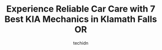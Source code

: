 ---
layout: ampstory
image: https://images.unsplash.com/photo-1579530190412-b35a65e17c8d?ixlib=rb-4.0.3&ixid=MnwxMjA3fDB8MHxwaG90by1wYWdlfHx8fGVufDB8fHx8&auto=format&fit=crop&w=640&h=853&q=80
author: techidn
featured: false
description: Entrust your vehicle to the 7 best KIA Mechanic in Klamath Falls OR, USA and experience the difference they can make. With their extensive knowledge, state-of-the-art facilities, and commitm
title: Experience Reliable Car Care with 7 Best KIA Mechanics in Klamath Falls OR
cover:
   title: Experience Reliable Car Care with 7 Best KIA Mechanics in Klamath Falls OR
   subtitle: Rickpate
   background: https://images.unsplash.com/photo-1579530190412-b35a65e17c8d?ixlib=rb-4.0.3&ixid=MnwxMjA3fDB8MHxwaG90by1wYWdlfHx8fGVufDB8fHx8&auto=format&fit=crop&w=640&h=853&q=80

pages: 
 - layout: thirds
   top: <h1>#1 Turn Thom Point S Tire & Auto Service</h1>
   bottom: "<p>The people at the counter were very helpful although used tire pricing elsewhere was cheaper.  They are a great place to get your car serviced.   Just not the best price </p>"
   background: https://www.knot35.com/toplist/wp-content/uploads/2023/06/best-kia-mechanic-1-in-klamath-falls-or-1685831974.jpeg
   backgroundblur: true
 - layout: thirds
   top: <h1>#2 Klamath Falls Honda</h1>
   bottom: "<p>2810 Washburn Way, Klamath Falls, OR 97603, United States</p>"
   background: https://www.knot35.com/toplist/wp-content/uploads/2023/06/best-kia-mechanic-2-in-klamath-falls-or-1685831974.jpeg
   cta:
      link: https://www.knot35.com/toplist/experience-reliable-car-care-with-7-best-kia-mechanics-in-klamath-falls-or/
      text: Experience Reliable Car Care with 7 Best KIA Mechanics in Klamath Falls OR
 - layout: thirds
   top: <h1>#3 My Mechanic</h1>
   bottom: "<p>3000 Pershing Way, Klamath Falls, OR 97603, United States</p>"
   background: https://www.knot35.com/toplist/wp-content/uploads/2023/06/best-kia-mechanic-3-in-klamath-falls-or-1685831974.jpeg
   cta:
      link: https://www.knot35.com/toplist/experience-reliable-car-care-with-7-best-kia-mechanics-in-klamath-falls-or/
      text: Experience Reliable Car Care with 7 Best KIA Mechanics in Klamath Falls OR
 - layout: thirds
   top: <h1>#4 Emmetts Auto Repair Center</h1>
   bottom: "<p>3515 Washburn Way, Klamath Falls, OR 97603, United States</p>"
   background: https://images.unsplash.com/photo-1534312527009-56c7016453e6?ixlib=rb-4.0.3&ixid=MnwxMjA3fDB8MHxwaG90by1wYWdlfHx8fGVufDB8fHx8&auto=format&fit=crop&w=640&h=853&q=80
   cta:
      link: https://www.knot35.com/toplist/experience-reliable-car-care-with-7-best-kia-mechanics-in-klamath-falls-or/
      text: Experience Reliable Car Care with 7 Best KIA Mechanics in Klamath Falls OR
 - layout: thirds
   top: <h1>#5 J & A Auto Repair</h1>
   bottom: "<p>2960 Maywood Dr # 4, Klamath Falls, OR 97603, United States</p>"
   background: https://images.unsplash.com/photo-1567360425618-1594206637d2?ixlib=rb-4.0.3&ixid=MnwxMjA3fDB8MHxwaG90by1wYWdlfHx8fGVufDB8fHx8&auto=format&fit=crop&w=640&h=853&q=80
   cta:
      link: https://www.knot35.com/toplist/experience-reliable-car-care-with-7-best-kia-mechanics-in-klamath-falls-or/
      text: Experience Reliable Car Care with 7 Best KIA Mechanics in Klamath Falls OR
 - layout: thirds
   top: <h1>#6 Klamath Car Care</h1>
   bottom: "<p>2700 Altamont Dr, Klamath Falls, OR 97603, United States</p>"
   background: https://images.unsplash.com/photo-1484589065579-248aad0d8b13?ixlib=rb-4.0.3&ixid=MnwxMjA3fDB8MHxwaG90by1wYWdlfHx8fGVufDB8fHx8&auto=format&fit=crop&w=640&h=853&q=80
   cta:
      link: https://www.knot35.com/toplist/experience-reliable-car-care-with-7-best-kia-mechanics-in-klamath-falls-or/
      text: Experience Reliable Car Care with 7 Best KIA Mechanics in Klamath Falls OR
 - layout: thirds
   top: <h1>#7 Lees Automotive</h1>
   bottom: "<p>1901 S 6th St, Klamath Falls, OR 97601, United States</p>"
   background: https://images.unsplash.com/photo-1549241520-425e3dfc01cb?ixlib=rb-4.0.3&ixid=MnwxMjA3fDB8MHxwaG90by1wYWdlfHx8fGVufDB8fHx8&auto=format&fit=crop&w=640&h=853&q=80
   cta:
      link: https://www.knot35.com/toplist/experience-reliable-car-care-with-7-best-kia-mechanics-in-klamath-falls-or/
      text: Experience Reliable Car Care with 7 Best KIA Mechanics in Klamath Falls OR
 - layout: thirds
   middle: Continue reading...
   background: https://images.unsplash.com/photo-1553949345-eb786bb3f7ba?ixlib=rb-4.0.3&ixid=MnwxMjA3fDB8MHxwaG90by1wYWdlfHx8fGVufDB8fHx8&auto=format&fit=crop&w=640&h=853&q=80
   cta:
      link: https://www.knot35.com/toplist/experience-reliable-car-care-with-7-best-kia-mechanics-in-klamath-falls-or/
      text: Experience Reliable Car Care with 7 Best KIA Mechanics in Klamath Falls OR
      
---